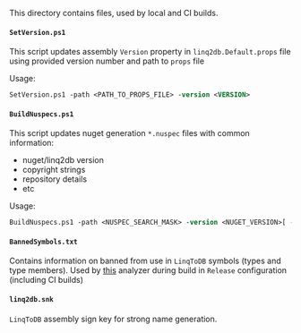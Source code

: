 This directory contains files, used by local and CI builds.

#### `SetVersion.ps1`

This script updates assembly `Version` property in `linq2db.Default.props` file using provided version number and path to `props` file

Usage:

```ps
SetVersion.ps1 -path <PATH_TO_PROPS_FILE> -version <VERSION>
```

#### `BuildNuspecs.ps1`

This script updates nuget generation `*.nuspec` files with common information:

- nuget/linq2db version
- copyright strings
- repository details
- etc

Usage:

```ps
BuildNuspecs.ps1 -path <NUSPEC_SEARCH_MASK> -version <NUGET_VERSION>[ -branch <BRANCH_NAME>]
```

#### `BannedSymbols.txt`

Contains information on banned from use in `LinqToDB` symbols (types and type members). Used by [this](https://github.com/dotnet/roslyn-analyzers/blob/main/src/Microsoft.CodeAnalysis.BannedApiAnalyzers/BannedApiAnalyzers.Help.md) analyzer during build in `Release` configuration (including CI builds)

#### `linq2db.snk`

`LinqToDB` assembly sign key for strong name generation.
